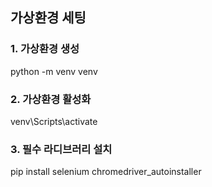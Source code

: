 ## 가상환경 세팅
### 1. 가상환경 생성
python -m venv venv
### 2. 가상환경 활성화
venv\Scripts\activate
### 3. 필수 라디브러리 설치
pip install selenium chromedriver_autoinstaller


